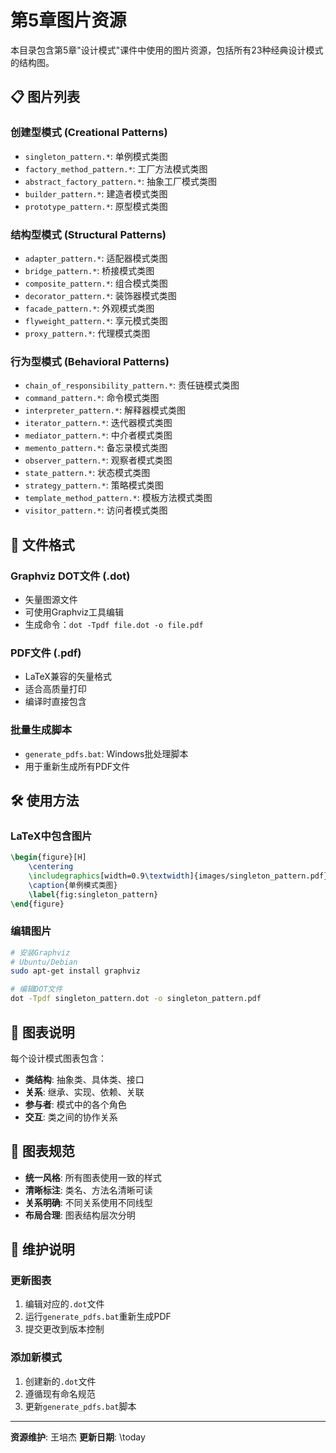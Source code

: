 # 第5章图片资源

本目录包含第5章"设计模式"课件中使用的图片资源，包括所有23种经典设计模式的结构图。

## 📋 图片列表

### 创建型模式 (Creational Patterns)
- `singleton_pattern.*`: 单例模式类图
- `factory_method_pattern.*`: 工厂方法模式类图
- `abstract_factory_pattern.*`: 抽象工厂模式类图
- `builder_pattern.*`: 建造者模式类图
- `prototype_pattern.*`: 原型模式类图

### 结构型模式 (Structural Patterns)
- `adapter_pattern.*`: 适配器模式类图
- `bridge_pattern.*`: 桥接模式类图
- `composite_pattern.*`: 组合模式类图
- `decorator_pattern.*`: 装饰器模式类图
- `facade_pattern.*`: 外观模式类图
- `flyweight_pattern.*`: 享元模式类图
- `proxy_pattern.*`: 代理模式类图

### 行为型模式 (Behavioral Patterns)
- `chain_of_responsibility_pattern.*`: 责任链模式类图
- `command_pattern.*`: 命令模式类图
- `interpreter_pattern.*`: 解释器模式类图
- `iterator_pattern.*`: 迭代器模式类图
- `mediator_pattern.*`: 中介者模式类图
- `memento_pattern.*`: 备忘录模式类图
- `observer_pattern.*`: 观察者模式类图
- `state_pattern.*`: 状态模式类图
- `strategy_pattern.*`: 策略模式类图
- `template_method_pattern.*`: 模板方法模式类图
- `visitor_pattern.*`: 访问者模式类图

## 🎨 文件格式

### Graphviz DOT文件 (.dot)
- 矢量图源文件
- 可使用Graphviz工具编辑
- 生成命令：`dot -Tpdf file.dot -o file.pdf`

### PDF文件 (.pdf)
- LaTeX兼容的矢量格式
- 适合高质量打印
- 编译时直接包含

### 批量生成脚本
- `generate_pdfs.bat`: Windows批处理脚本
- 用于重新生成所有PDF文件

## 🛠️ 使用方法

### LaTeX中包含图片
```latex
\begin{figure}[H]
    \centering
    \includegraphics[width=0.9\textwidth]{images/singleton_pattern.pdf}
    \caption{单例模式类图}
    \label{fig:singleton_pattern}
\end{figure}
```

### 编辑图片
```bash
# 安装Graphviz
# Ubuntu/Debian
sudo apt-get install graphviz

# 编辑DOT文件
dot -Tpdf singleton_pattern.dot -o singleton_pattern.pdf
```

## 📖 图表说明

每个设计模式图表包含：
- **类结构**: 抽象类、具体类、接口
- **关系**: 继承、实现、依赖、关联
- **参与者**: 模式中的各个角色
- **交互**: 类之间的协作关系

## 🎯 图表规范

- **统一风格**: 所有图表使用一致的样式
- **清晰标注**: 类名、方法名清晰可读
- **关系明确**: 不同关系使用不同线型
- **布局合理**: 图表结构层次分明

## 🔧 维护说明

### 更新图表
1. 编辑对应的`.dot`文件
2. 运行`generate_pdfs.bat`重新生成PDF
3. 提交更改到版本控制

### 添加新模式
1. 创建新的`.dot`文件
2. 遵循现有命名规范
3. 更新`generate_pdfs.bat`脚本

---
**资源维护**: 王培杰
**更新日期**: \today
